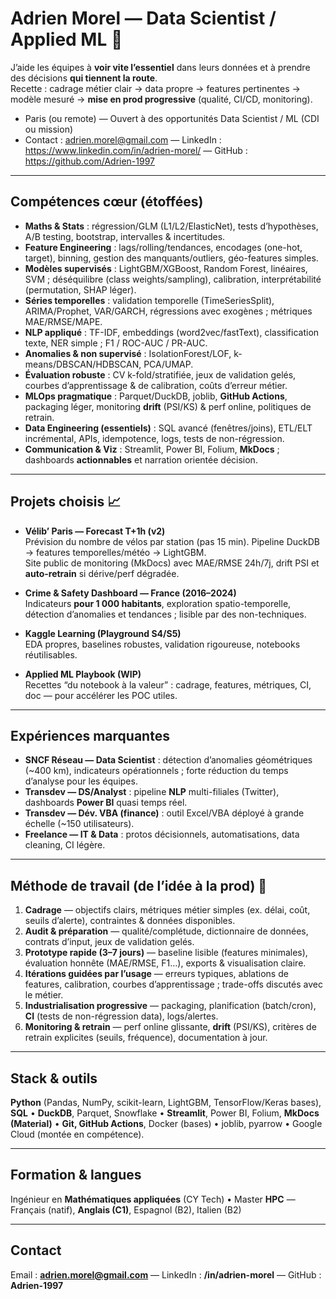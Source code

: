 # Adrien Morel — Data Scientist / Applied ML 🚀

J’aide les équipes à **voir vite l’essentiel** dans leurs données et à prendre des décisions **qui tiennent la route**.  
Recette : cadrage métier clair → data propre → features pertinentes → modèle mesuré → **mise en prod progressive** (qualité, CI/CD, monitoring).

- Paris (ou remote) — Ouvert à des opportunités Data Scientist / ML (CDI ou mission)  
- Contact : adrien.morel@gmail.com — LinkedIn : https://www.linkedin.com/in/adrien-morel/ — GitHub : https://github.com/Adrien-1997

---

## Compétences cœur (étoffées)
- **Maths & Stats** : régression/GLM (L1/L2/ElasticNet), tests d’hypothèses, A/B testing, bootstrap, intervalles & incertitudes.
- **Feature Engineering** : lags/rolling/tendances, encodages (one-hot, target), binning, gestion des manquants/outliers, géo-features simples.
- **Modèles supervisés** : LightGBM/XGBoost, Random Forest, linéaires, SVM ; déséquilibre (class weights/sampling), calibration, interprétabilité (permutation, SHAP léger).
- **Séries temporelles** : validation temporelle (TimeSeriesSplit), ARIMA/Prophet, VAR/GARCH, régressions avec exogènes ; métriques MAE/RMSE/MAPE.
- **NLP appliqué** : TF-IDF, embeddings (word2vec/fastText), classification texte, NER simple ; F1 / ROC-AUC / PR-AUC.
- **Anomalies & non supervisé** : IsolationForest/LOF, k-means/DBSCAN/HDBSCAN, PCA/UMAP.
- **Évaluation robuste** : CV k-fold/stratifiée, jeux de validation gelés, courbes d’apprentissage & de calibration, coûts d’erreur métier.
- **MLOps pragmatique** : Parquet/DuckDB, joblib, **GitHub Actions**, packaging léger, monitoring **drift** (PSI/KS) & perf online, politiques de retrain.
- **Data Engineering (essentiels)** : SQL avancé (fenêtres/joins), ETL/ELT incrémental, APIs, idempotence, logs, tests de non-régression.
- **Communication & Viz** : Streamlit, Power BI, Folium, **MkDocs** ; dashboards **actionnables** et narration orientée décision.

---

## Projets choisis 📈
- **Vélib’ Paris — Forecast T+1h (v2)**  
  Prévision du nombre de vélos par station (pas 15 min). Pipeline DuckDB → features temporelles/météo → LightGBM.  
  Site public de monitoring (MkDocs) avec MAE/RMSE 24h/7j, drift PSI et **auto-retrain** si dérive/perf dégradée.

- **Crime & Safety Dashboard — France (2016–2024)**  
  Indicateurs **pour 1 000 habitants**, exploration spatio-temporelle, détection d’anomalies et tendances ; lisible par des non-techniques.

- **Kaggle Learning (Playground S4/S5)**  
  EDA propres, baselines robustes, validation rigoureuse, notebooks réutilisables.

- **Applied ML Playbook (WIP)**  
  Recettes “du notebook à la valeur” : cadrage, features, métriques, CI, doc — pour accélérer les POC utiles.

---

## Expériences marquantes
- **SNCF Réseau — Data Scientist** : détection d’anomalies géométriques (~400 km), indicateurs opérationnels ; forte réduction du temps d’analyse pour les équipes.  
- **Transdev — DS/Analyst** : pipeline **NLP** multi-filiales (Twitter), dashboards **Power BI** quasi temps réel.  
- **Transdev — Dév. VBA (finance)** : outil Excel/VBA déployé à grande échelle (~150 utilisateurs).  
- **Freelance — IT & Data** : protos décisionnels, automatisations, data cleaning, CI légère.

---

## Méthode de travail (de l’idée à la prod) 🔁
1. **Cadrage** — objectifs clairs, métriques métier simples (ex. délai, coût, seuils d’alerte), contraintes & données disponibles.  
2. **Audit & préparation** — qualité/complétude, dictionnaire de données, contrats d’input, jeux de validation gelés.  
3. **Prototype rapide (3–7 jours)** — baseline lisible (features minimales), évaluation honnête (MAE/RMSE, F1…), exports & visualisation claire.  
4. **Itérations guidées par l’usage** — erreurs typiques, ablations de features, calibration, courbes d’apprentissage ; trade-offs discutés avec le métier.  
5. **Industrialisation progressive** — packaging, planification (batch/cron), **CI** (tests de non-régression data), logs/alertes.  
6. **Monitoring & retrain** — perf online glissante, **drift** (PSI/KS), critères de retrain explicites (seuils, fréquence), documentation à jour.

---

## Stack & outils
**Python** (Pandas, NumPy, scikit-learn, LightGBM, TensorFlow/Keras bases), **SQL** • **DuckDB**, Parquet, Snowflake • **Streamlit**, Power BI, Folium, **MkDocs (Material)** • **Git, GitHub Actions**, Docker (bases) • joblib, pyarrow • Google Cloud (montée en compétence).

---

## Formation & langues
Ingénieur en **Mathématiques appliquées** (CY Tech) • Master **HPC** — Français (natif), **Anglais (C1)**, Espagnol (B2), Italien (B2)

---

## Contact
Email : **adrien.morel@gmail.com** — LinkedIn : **/in/adrien-morel** — GitHub : **Adrien-1997**
